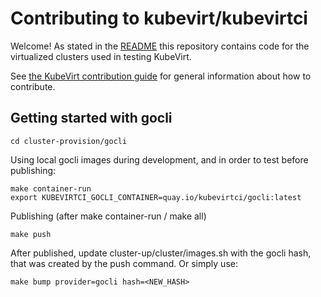 # Contributing to kubevirt/kubevirtci

Welcome! As stated in the [README](README.md) this repository contains code for the virtualized clusters used in testing KubeVirt.

See [the KubeVirt contribution guide](https://github.com/kubevirt/kubevirt/blob/master/CONTRIBUTING.md) for general information about how to contribute.

## Getting started with gocli

```
cd cluster-provision/gocli
```

Using local gocli images during development, and in order to test before publishing:
```
make container-run
export KUBEVIRTCI_GOCLI_CONTAINER=quay.io/kubevirtci/gocli:latest
```

Publishing (after make container-run / make all)
```
make push
```

After published, update cluster-up/cluster/images.sh with the gocli hash, that was created by the push command.
Or simply use:
```
make bump provider=gocli hash=<NEW_HASH>
```

